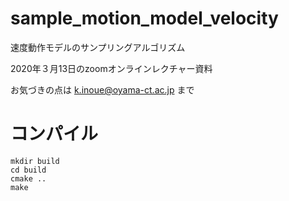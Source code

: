 # sample_motion_model_velocity
速度動作モデルのサンプリングアルゴリズム

2020年３月13日のzoomオンラインレクチャー資料

お気づきの点は k.inoue@oyama-ct.ac.jp まで

# コンパイル
```
mkdir build
cd build
cmake ..
make
```
